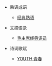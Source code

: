 * 熟语成语
  * [经典熟语](熟语成语/经典熟语.md)

* 文摘语录
  * [毛主席经典语录](architect/mall_arch_01.md)

* 诗词歌赋
  * [YOUTH 青春](database/mall_database_overview.md)
